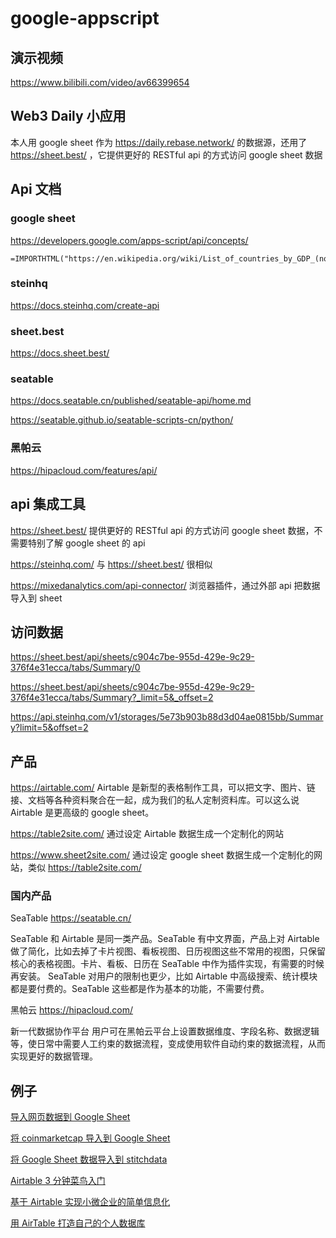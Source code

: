 # google-appscript

## 演示视频

https://www.bilibili.com/video/av66399654

## Web3 Daily 小应用

本人用 google sheet 作为 https://daily.rebase.network/ 的数据源，还用了 https://sheet.best/ ，它提供更好的 RESTful api 的方式访问 google sheet 数据

## Api 文档

### google sheet

https://developers.google.com/apps-script/api/concepts/

```
=IMPORTHTML("https://en.wikipedia.org/wiki/List_of_countries_by_GDP_(nominal)","table",3)
```

### steinhq

https://docs.steinhq.com/create-api

### sheet.best

https://docs.sheet.best/

### seatable

https://docs.seatable.cn/published/seatable-api/home.md

https://seatable.github.io/seatable-scripts-cn/python/

### 黑帕云

https://hipacloud.com/features/api/

## api 集成工具

https://sheet.best/ 提供更好的 RESTful api 的方式访问 google sheet 数据，不需要特别了解 google sheet 的 api

https://steinhq.com/ 与 https://sheet.best/ 很相似

https://mixedanalytics.com/api-connector/ 浏览器插件，通过外部 api 把数据导入到 sheet

## 访问数据

https://sheet.best/api/sheets/c904c7be-955d-429e-9c29-376f4e31ecca/tabs/Summary/0

https://sheet.best/api/sheets/c904c7be-955d-429e-9c29-376f4e31ecca/tabs/Summary?_limit=5&_offset=2

https://api.steinhq.com/v1/storages/5e73b903b88d3d04ae0815bb/Summary?limit=5&offset=2

## 产品

https://airtable.com/ Airtable 是新型的表格制作工具，可以把文字、图片、链接、文档等各种资料聚合在一起，成为我们的私人定制资料库。可以这么说 Airtable 是更高级的 google sheet。

https://table2site.com/ 通过设定 Airtable 数据生成一个定制化的网站

https://www.sheet2site.com/ 通过设定 google sheet 数据生成一个定制化的网站，类似 https://table2site.com/

### 国内产品

SeaTable https://seatable.cn/

SeaTable 和 Airtable 是同一类产品。SeaTable 有中文界面，产品上对 Airtable 做了简化，比如去掉了卡片视图、看板视图、日历视图这些不常用的视图，只保留核心的表格视图。卡片、看板、日历在 SeaTable 中作为插件实现，有需要的时候再安装。
SeaTable 对用户的限制也更少，比如 Airtable 中高级搜索、统计模块都是要付费的。SeaTable 这些都是作为基本的功能，不需要付费。

黑帕云 https://hipacloud.com/

新一代数据协作平台 用户可在黑帕云平台上设置数据维度、字段名称、数据逻辑等，使日常中需要人工约束的数据流程，变成使用软件自动约束的数据流程，从而实现更好的数据管理。

## 例子

[导入网页数据到 Google Sheet](https://www.cnblogs.com/Wayou/p/7039698.html)

[将 coinmarketcap 导入到 Google Sheet](https://mixedanalytics.com/knowledge-base/import-coinmarketcap-data-to-google-sheets/)

[将 Google Sheet 数据导入到 stitchdata](https://www.stitchdata.com/blog/how-to-replicate-google-sheets-to-your-data-warehouse/)

[Airtable 3 分钟菜鸟入门](https://sspai.com/post/44746)

[基于 Airtable 实现小微企业的简单信息化](https://zhuanlan.zhihu.com/p/104322461)

[用 AirTable 打造自己的个人数据库](https://zhuanlan.zhihu.com/p/273350851)
